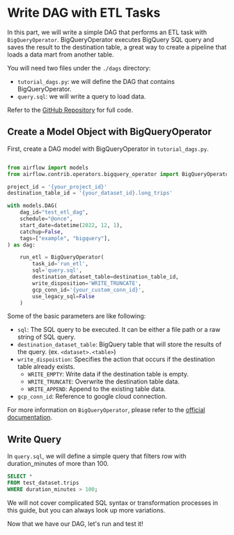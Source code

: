 # Write DAG with ETL Tasks

In this part, we will write a simple DAG that performs an ETL task with `BigQueryOperator`. 
BigQueryOperator executes BigQuery SQL query and saves the result to the destination table, a great way to create a pipeline that loads a data mart from another table. 

You will need two files under the `./dags` directory: 

* `tutorial_dags.py`: we will define the DAG that contains BigQueryOperator. 
* `query.sql`: we will write a query to load data.

Refer to the [GitHub Repository](https://github.com/yoonhyejin/airflow-with-bigquery-guide/blob/main/dags/tutorial_dag.py) for full code.

## Create a Model Object with BigQueryOperator

First, create a DAG model with BigQueryOperator in `tutorial_dags.py`.  
```python

from airflow import models
from airflow.contrib.operators.bigquery_operator import BigQueryOperator

project_id = '{your_project_id}'
destination_table_id = '{your_dataset_id}.long_trips'

with models.DAG(
    dag_id="test_etl_dag",
    schedule="@once",
    start_date=datetime(2022, 12, 1),
    catchup=False,
    tags=["example", "bigquery"],
) as dag:

    run_etl = BigQueryOperator(
        task_id='run_etl',
        sql='query.sql',
        destination_dataset_table=destination_table_id,
        write_disposition='WRITE_TRUNCATE',
        gcp_conn_id='{your_custom_conn_id}', 
        use_legacy_sql=False
    )
```

Some of the basic parameters are like following: 

* `sql`: The SQL query to be executed. It can be either a file path or a raw string of SQL query.
* `destination_dataset_table`:  BigQuery table that will store the results of the query. (ex. `<dataset>.<table>`)
* `write_dispoistion`: Specifies the action that occurs if the destination table already exists.
     - `WRITE_EMPTY`: Write data if the destination table is empty.
     - `WRITE_TRUNCATE`: Overwrite the destination table data.
     - `WRITE_APPEND`: Append to the existing table data.
* `gcp_conn_id`: Reference to google cloud connection. 

For more information on `BigQueryOperator`, please refer to the [official documentation](https://airflow.apache.org/docs/apache-airflow/1.10.3/_api/airflow/contrib/operators/bigquery_operator/index.html).

## Write Query
In `query.sql`, we will define a simple query that filters row with duration_minutes of more than 100. 
```sql
SELECT *
FROM test_dataset.trips
WHERE duration_minutes > 100;
```

We will not cover complicated SQL syntax or transformation processes in this guide, but you can always look up more variations. 

Now that we have our DAG, let's run and test it! 
